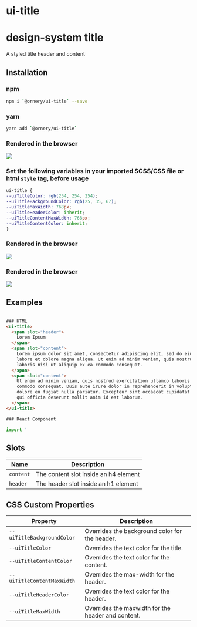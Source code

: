 # ui-title

# design-system title
A styled title header and content

## Installation

### npm
```bash
npm i `@ornery/ui-title` --save
```

### yarn
```bash
yarn add `@ornery/ui-title`
```

### Rendered in the browser
![](samples/title.png)
<br/>

### Set the following variables in your imported SCSS/CSS file or html `style` tag, before usage
```css
ui-title {
--uiTitleColor: rgb(254, 254, 254);
--uiTitleBackgroundColor: rgb(25, 35, 67);
--uiTitleMaxWidth: 768px;
--uiTitleHeaderColor: inherit;
--uiTitleContentMaxWidth: 768px;
--uiTitleContentColor: inherit;
}
```

### Rendered in the browser
![](samples/title-custom.png)
<br/>

### Rendered in the browser
![](samples/title-custom-2.png)
<br/>

## Examples

```javascript

```

```html
### HTML
<ui-title>
  <span slot="header">
    Lorem Ipsum
  </span>
  <span slot="content">
    Lorem ipsum dolor sit amet, consectetur adipiscing elit, sed do eiusmod tempor incididunt ut
    labore et dolore magna aliqua. Ut enim ad minim veniam, quis nostrud exercitation ullamco
    laboris nisi ut aliquip ex ea commodo consequat.
  </span>
  <span slot="content">
    Ut enim ad minim veniam, quis nostrud exercitation ullamco laboris nisi ut aliquip ex ea
    commodo consequat. Duis aute irure dolor in reprehenderit in voluptate velit esse cillum
    dolore eu fugiat nulla pariatur. Excepteur sint occaecat cupidatat non proident, sunt in culpa
    qui officia deserunt mollit anim id est laborum.
  </span>
</ui-title>
```

```javascript
### React Component

import '
```

## Slots

| Name      | Description                           |
|-----------|---------------------------------------|
| `content` | The content slot inside an h4 element |
| `header`  | The header slot inside an h1 element  |

## CSS Custom Properties

| Property                     | Description                                      |
|------------------------------|--------------------------------------------------|
| `--uiTitleBackgroundColor` | Overrides the background color for the header.   |
| `--uiTitleColor`           | Overrides the text color for the title.         |
| `--uiTitleContentColor`    | Overrides the text color for the content.        |
| `--uiTitleContentMaxWidth` | Overrides the max-width for the header.          |
| `--uiTitleHeaderColor`     | Overrides the text color for the header.         |
| `--uiTitleMaxWidth`        | Overrides the maxwidth for the header and content. |
